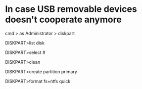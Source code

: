 # In case USB removable devices doesn't cooperate anymore

cmd > as Administrator > diskpart

DISKPART>list disk

DISKPART>select #

DISKPART>clean

DISKPART>create partition primary

DISKPART>format fs=ntfs quick
